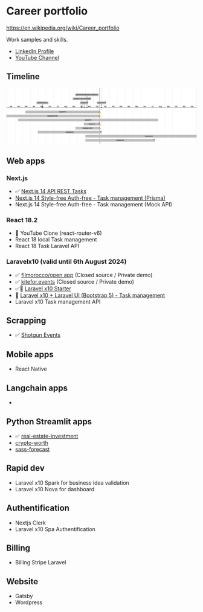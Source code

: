 # Career portfolio

https://en.wikipedia.org/wiki/Career_portfolio

Work samples and skills. 

- [LinkedIn Profile](https://www.linkedin.com/in/souhailmerroun/)
- [YouTube Channel](https://www.youtube.com/channel/UCrigMlhA9Zl45Tyg3lvMrRA)

## Timeline

![Timeline](timeline.png)

## Web apps

### Next.js
- ✅ [Next.js 14 API REST Tasks](https://github.com/souhailmerroun-career-portfolio/nextjs-14-api-tasks)
- [Next.js 14 Style-free Auth-free - Task management (Prisma)](https://github.com/souhailmerroun-career-portfolio/nextjs-14-tasks)
- Next.js 14 Style-free Auth-free - Task management (Mock API)

### React 18.2
- 🚧 YouTube Clone (react-router-v6)
- React 18 local Task management
- React 18 Task Laravel API

### Laravelx10 (valid until 6th August 2024)
- ✅ [fllmorocco/open app](https://github.com/fllmorocco-org/open) (Closed source / Private demo)
- ✅ [kitefor.events](https://github.com/skedle-for-events/laravel-v1) (Closed source / Private demo)
- ✅🚧 [Laravel x10 Starter](https://github.com/souhailmerroun-career-portfolio/laravelx10-starter)
- 🚧 [Laravel x10 + Laravel UI (Bootstrap 5) - Task management](https://github.com/souhailmerroun-career-portfolio/laravel-10-tasks)
- Laravel x10 Task management API

## Scrapping
- ✅ [Shotgun Events](https://github.com/souhailmerroun-poc/shotgun) 

## Mobile apps
- React Native

## Langchain apps
- 

## Python Streamlit apps
- ✅ [real-estate-investment](https://github.com/souhailmerroun-poc/real-estate-investment)
- [crypto-worth](https://github.com/souhailmerroun-poc/crypto-worth)
- [sass-forecast](https://github.com/souhailmerroun-poc/saas-forecast)

## Rapid dev
- Laravel x10 Spark for business idea validation
- Laravel x10 Nova for dashboard

## Authentification
- Nextjs Clerk
- Laravel x10 Spa Authentification

## Billing
- Billing Stripe Laravel

## Website
- Gatsby
- Wordpress

